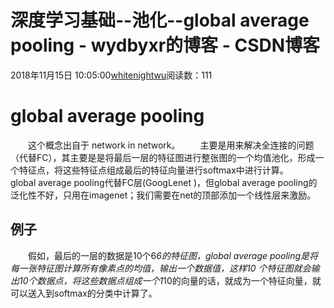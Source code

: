 # 深度学习基础--池化--global average pooling - wydbyxr的博客 - CSDN博客
2018年11月15日 10:05:00[whitenightwu](https://me.csdn.net/wydbyxr)阅读数：111
# global average pooling
  这个概念出自于 network in network。
  主要是用来解决全连接的问题（代替FC），其主要是是将最后一层的特征图进行整张图的一个均值池化，形成一个特征点，将这些特征点组成最后的特征向量进行softmax中进行计算。
  global average pooling代替FC层(GoogLenet )，但global average pooling的泛化性不好，只用在imagenet；我们需要在net的顶部添加一个线性层来激励。
## 例子
  假如，最后的一层的数据是10个6*6的特征图，global average pooling是将每一张特征图计算所有像素点的均值，输出一个数据值，这样10 个特征图就会输出10个数据点，将这些数据点组成一个1*10的向量的话，就成为一个特征向量，就可以送入到softmax的分类中计算了。
